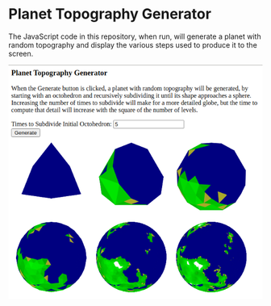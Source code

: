 Planet Topography Generator
===========================

The JavaScript code in this repository, when run, will generate a planet with random topography and display the various steps used to produce it to the screen.

<img src="Screenshot.png" />
